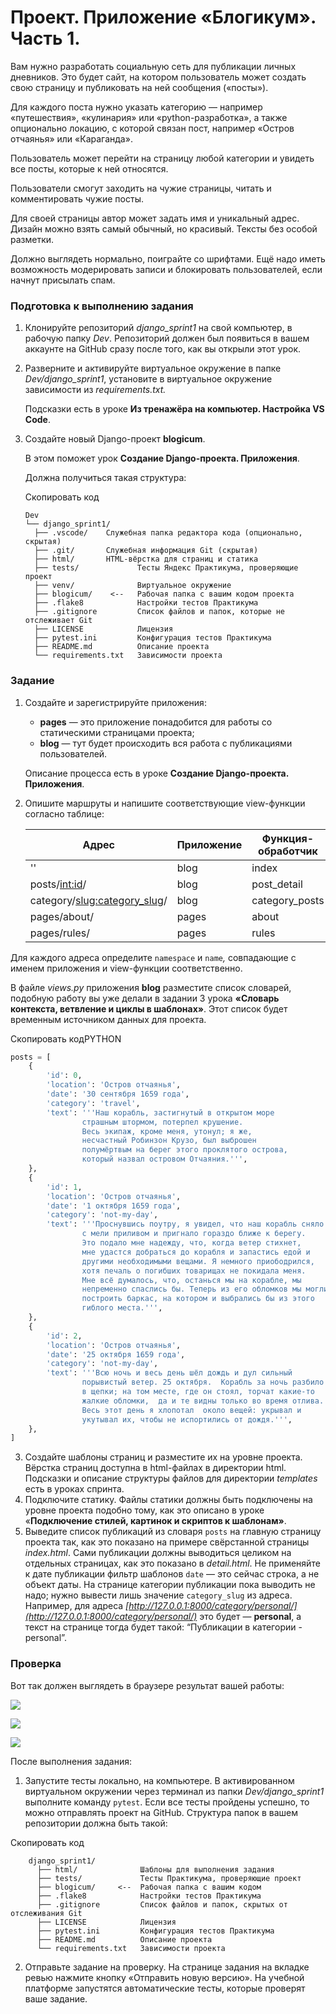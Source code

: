 # Проект. Приложение «Блогикум». Часть 1.

Вам нужно разработать социальную сеть для публикации личных дневников. Это будет сайт, на котором пользователь может создать свою страницу и публиковать на ней сообщения («посты»).

Для каждого поста нужно указать категорию — например «путешествия», «кулинария» или «python-разработка», а также опционально локацию, с которой связан пост, например «Остров отчаянья» или «Караганда».

Пользователь может перейти на страницу любой категории и увидеть все посты, которые к ней относятся.

Пользователи смогут заходить на чужие страницы, читать и комментировать чужие посты.

Для своей страницы автор может задать имя и уникальный адрес. Дизайн можно взять самый обычный, но красивый. Тексты без особой разметки.

Должно выглядеть нормально, поиграйте со шрифтами. Ещё надо иметь возможность модерировать записи и блокировать пользователей, если начнут присылать спам.

### Подготовка к выполнению задания

1. Клонируйте репозиторий _django_sprint1_ на свой компьютер, в рабочую папку _Dev_. Репозиторий должен был появиться в вашем аккаунте на GitHub сразу после того, как вы открыли этот урок.
2. Разверните и активируйте виртуальное окружение в папке _Dev/django_sprint1_, установите в виртуальное окружение зависимости из _requirements.txt._
    
    Подсказки есть в уроке **Из тренажёра на компьютер. Настройка VS Сode**.
    
3. Создайте новый Django-проект **blogicum**.
    
    В этом поможет урок **Создание Django-проекта. Приложения**.
    
    Должна получиться такая структура:
    
    Скопировать код
    
    ```
    Dev
    └── django_sprint1/
      ├── .vscode/    Служебная папка редактора кода (опционально, скрытая)
      ├── .git/       Служебная информация Git (скрытая)
      ├── html/       HTML-вёрстка для страниц и статика
      ├── tests/             Тесты Яндекс Практикума, проверяющие проект
      ├── venv/              Виртуальное окружение
      ├── blogicum/    <--   Рабочая папка с вашим кодом проекта
      ├── .flake8            Настройки тестов Практикума     
      ├── .gitignore         Список файлов и папок, которые не отслеживает Git 
      ├── LICENSE            Лицензия   
      ├── pytest.ini         Конфигурация тестов Практикума
      ├── README.md          Описание проекта 
      └── requirements.txt   Зависимости проекта 
    ```
    

### Задание

1. Создайте и зарегистрируйте приложения:
    
    - **pages** — это приложение понадобится для работы со статическими страницами проекта;
    - **blog** — тут будет происходить вся работа с публикациями пользователей.
    
    Описание процесса есть в уроке **Создание Django-проекта. Приложения**.
    
2. Опишите маршруты и напишите соответствующие view-функции согласно таблице:
    
    |Адрес|Приложение|Функция-обработчик|Имя шаблона|
    |---|---|---|---|
    |''|blog|index|index.html|
    |posts/<int:id>/|blog|post_detail|detail.html|
    |category/<slug:category_slug>/|blog|category_posts|category.html|
    |pages/about/|pages|about|about.html|
    |pages/rules/|pages|rules|rules.html|
    

Для каждого адреса определите `namespaсe` и `name`_,_ совпадающие с именем приложения и view-функции соответственно.

В файле _views.py_ приложения **blog** разместите список словарей, подобную работу вы уже делали в задании 3 урока **«Словарь контекста, ветвление и циклы в шаблонах»**. Этот список будет временным источником данных для проекта.

Скопировать кодPYTHON

```python
posts = [
    {
        'id': 0,
        'location': 'Остров отчаянья',
        'date': '30 сентября 1659 года',
        'category': 'travel',
        'text': '''Наш корабль, застигнутый в открытом море
                страшным штормом, потерпел крушение.
                Весь экипаж, кроме меня, утонул; я же,
                несчастный Робинзон Крузо, был выброшен
                полумёртвым на берег этого проклятого острова,
                который назвал островом Отчаяния.''',
    },
    {
        'id': 1,
        'location': 'Остров отчаянья',
        'date': '1 октября 1659 года',
        'category': 'not-my-day',
        'text': '''Проснувшись поутру, я увидел, что наш корабль сняло
                с мели приливом и пригнало гораздо ближе к берегу.
                Это подало мне надежду, что, когда ветер стихнет,
                мне удастся добраться до корабля и запастись едой и
                другими необходимыми вещами. Я немного приободрился,
                хотя печаль о погибших товарищах не покидала меня.
                Мне всё думалось, что, останься мы на корабле, мы
                непременно спаслись бы. Теперь из его обломков мы могли бы
                построить баркас, на котором и выбрались бы из этого
                гиблого места.''',
    },
    {
        'id': 2,
        'location': 'Остров отчаянья',
        'date': '25 октября 1659 года',
        'category': 'not-my-day',
        'text': '''Всю ночь и весь день шёл дождь и дул сильный
                порывистый ветер. 25 октября.  Корабль за ночь разбило
                в щепки; на том месте, где он стоял, торчат какие-то
                жалкие обломки,  да и те видны только во время отлива.
                Весь этот день я хлопотал  около вещей: укрывал и
                укутывал их, чтобы не испортились от дождя.''',
    },
] 
```

3. Создайте шаблоны страниц и разместите их на уровне проекта. Вёрстка страниц доступна в html-файлах в директории html. Подсказки и описание структуры файлов для директории _templates_ есть в уроках спринта.
4. Подключите статику. Файлы статики должны быть подключены на уровне проекта подобно тому, как это описано в уроке «**Подключение стилей, картинок и скриптов к шаблонам»**.
5. Выведите список публикаций из словаря `posts` на главную страницу проекта так, как это показано на примере свёрстанной страницы _index.html_. Сами публикации должны выводиться целиком на отдельных страницах, как это показано в _detail.html_. Не применяйте к дате публикации фильтр шаблонов `date` — это сейчас строка, а не объект даты. На странице категории публикации пока выводить не надо; нужно вывести лишь значение `category_slug` из адреса. Например, для адреса _[http://127.0.0.1:8000/category/personal/](http://127.0.0.1:8000/category/personal/)_ это будет — **personal**, а текст на странице тогда будет такой: “Публикации в категории - personal”.

### Проверка

Вот так должен выглядеть в браузере результат вашей работы:

![](https://pictures.s3.yandex.net/resources/S3.2_062_1676932470.png)

![](https://pictures.s3.yandex.net/resources/S3.2_071_1676932479.png)

![](https://pictures.s3.yandex.net/resources/S3.2_081_1676932491.png)

После выполнения задания:

1. Запустите тесты локально, на компьютере. В активированном виртуальном окружении через терминал из папки _Dev/django_sprint1_ выполните команду `pytest`. Если все тесты пройдены успешно, то можно отправлять проект на GitHub. Структура папок в вашем репозитории должна быть такой:

Скопировать код

```
    django_sprint1/
      ├── html/              Шаблоны для выполнения задания
      ├── tests/             Тесты Практикума, проверяющие проект
      ├── blogicum/     <--  Рабочая папка с вашим кодом
      ├── .flake8            Настройки тестов Практикума
      ├── .gitignore         Список файлов и папок, скрытых от отслеживания Git
      ├── LICENSE            Лицензия
      ├── pytest.ini         Конфигурация тестов Практикума
      ├── README.md          Описание проекта 
      └── requirements.txt   Зависимости проекта 
```

2. Отправьте задание на проверку. На странице задания на вкладке ревью нажмите кнопку «Отправить новую версию». На учебной платформе запустятся автоматические тесты, которые проверят ваше задание.